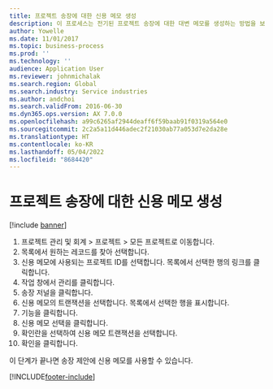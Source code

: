 ```yaml
---
title: 프로젝트 송장에 대한 신용 메모 생성
description: 이 프로세스는 전기된 프로젝트 송장에 대한 대변 메모를 생성하는 방법을 보여줍니다.
author: Yowelle
ms.date: 11/01/2017
ms.topic: business-process
ms.prod: ''
ms.technology: ''
audience: Application User
ms.reviewer: johnmichalak
ms.search.region: Global
ms.search.industry: Service industries
ms.author: andchoi
ms.search.validFrom: 2016-06-30
ms.dyn365.ops.version: AX 7.0.0
ms.openlocfilehash: a99c6265af2944deaff6f59baab91f0319a564e0
ms.sourcegitcommit: 2c2a5a11d446adec2f21030ab77a053d7e2da28e
ms.translationtype: HT
ms.contentlocale: ko-KR
ms.lasthandoff: 05/04/2022
ms.locfileid: "8684420"
---
```

# <a name="create-a-credit-note-on-project-invoices"></a>프로젝트 송장에 대한 신용 메모 생성

[!include [banner](../../includes/banner.md)]

1. 프로젝트 관리 및 회계 > 프로젝트 > 모든 프로젝트로 이동합니다. 
2. 목록에서 원하는 레코드를 찾아 선택합니다. 
3. 신용 메모에 사용되는 프로젝트 ID를 선택합니다. 목록에서 선택한 행의 링크를 클릭합니다. 
4. 작업 창에서 관리를 클릭합니다. 
5. 송장 저널을 클릭합니다. 
6. 신용 메모의 트랜잭션을 선택합니다. 목록에서 선택한 행을 표시합니다. 
7. 기능을 클릭합니다. 
8. 신용 메모 선택을 클릭합니다. 
9. 확인란을 선택하여 신용 메모 트랜잭션을 선택합니다.
10. 확인을 클릭합니다. 

이 단계가 끝나면 송장 제안에 신용 메모를 사용할 수 있습니다.


[!INCLUDE[footer-include](../../includes/footer-banner.md)]